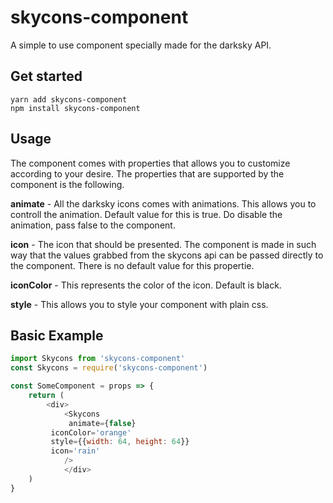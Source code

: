 # skycons-component
A simple to use component specially made for the darksky API.

## Get started

	yarn add skycons-component
	npm install skycons-component


## Usage
The component comes with properties that allows you to customize according to your desire.
The properties that are supported by the component is the following.

**animate** - All the darksky icons comes with animations. This allows you to controll the animation. Default value for this is true. Do disable the animation, pass false to the component.

**icon** - The icon that should be presented. The component is made in such way that the values grabbed from the skycons api can be passed directly to the component. There is no default value for this propertie.

**iconColor** - This represents the color of the icon. Default is black.

**style** - This allows you to style your component with plain css.

## Basic Example

```javascript
import Skycons from 'skycons-component'
const Skycons = require('skycons-component')

const SomeComponent = props => {
	return (
	    <div>
        	<Skycons
      	  	 animate={false}
	  	 iconColor='orange'
	  	 style={{width: 64, height: 64}}
	  	 icon='rain'
       		/>
    	    </div>
	)
}

```
